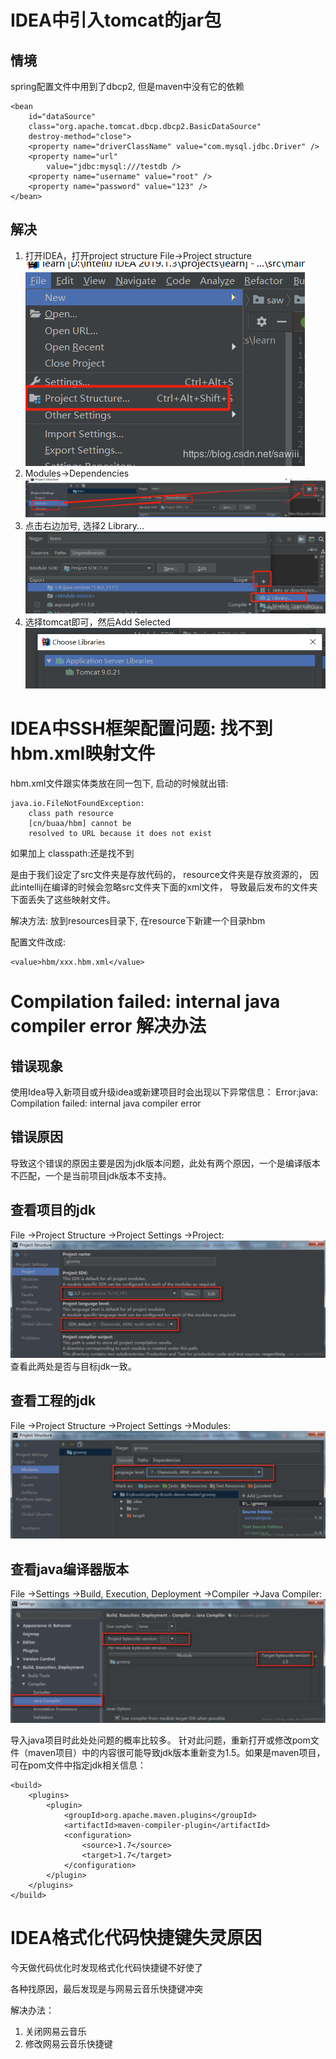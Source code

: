 # IDEA中引入tomcat的jar包

## 情境

spring配置文件中用到了dbcp2, 但是maven中没有它的依赖
```
<bean 
    id="dataSource" 
    class="org.apache.tomcat.dbcp.dbcp2.BasicDataSource"
    destroy-method="close">
    <property name="driverClassName" value="com.mysql.jdbc.Driver" />
    <property name="url"
        value="jdbc:mysql:///testdb />
    <property name="username" value="root" />
    <property name="password" value="123" />
</bean>
```
## 解决

1. 打开IDEA，打开project structure File->Project structure
    ![](img/dbcp1.png)
2. Modules->Dependencies
    ![](img/dbcp2.png)
3. 点击右边加号, 选择2 Library...
    ![](img/dbcp3.png)
4. 选择tomcat即可，然后Add Selected
    ![](img/dbcp4.png)

# IDEA中SSH框架配置问题: 找不到hbm.xml映射文件

hbm.xml文件跟实体类放在同一包下,
启动的时候就出错:
```
java.io.FileNotFoundException: 
    class path resource 
    [cn/buaa/hbm] cannot be 
    resolved to URL because it does not exist
```
如果加上 classpath:还是找不到

是由于我们设定了src文件夹是存放代码的，
resource文件夹是存放资源的，
因此intellij在编译的时候会忽略src文件夹下面的xml文件，
导致最后发布的文件夹下面丢失了这些映射文件。

解决方法: 放到resources目录下,
在resource下新建一个目录hbm

配置文件改成:
```
<value>hbm/xxx.hbm.xml</value>
```

# Compilation failed: internal java compiler error 解决办法

## 错误现象

使用Idea导入新项目或升级idea或新建项目时会出现以下异常信息：
Error:java: Compilation failed: internal java compiler error 

## 错误原因

导致这个错误的原因主要是因为jdk版本问题，此处有两个原因，一个是编译版本不匹配，一个是当前项目jdk版本不支持。

## 查看项目的jdk

File ->Project Structure ->Project Settings ->Project:
![](img/jdk1.jpg)
查看此两处是否与目标jdk一致。

## 查看工程的jdk

File ->Project Structure ->Project Settings ->Modules:
![](img/jdk2.jpg)

## 查看java编译器版本

File ->Settings ->Build, Execution, Deployment ->Compiler ->Java Compiler:
![](img/jdk3.jpg)

导入java项目时此处处问题的概率比较多。
针对此问题，重新打开或修改pom文件（maven项目）中的内容很可能导致jdk版本重新变为1.5。如果是maven项目，可在pom文件中指定jdk相关信息：
```
<build>
    <plugins>
        <plugin>
            <groupId>org.apache.maven.plugins</groupId>
            <artifactId>maven-compiler-plugin</artifactId>
            <configuration>
                <source>1.7</source>
                <target>1.7</target>
            </configuration>
        </plugin>
    </plugins>
</build>
```

# IDEA格式化代码快捷键失灵原因

今天做代码优化时发现格式化代码快捷键不好使了

各种找原因，最后发现是与网易云音乐快捷键冲突

解决办法：
1. 关闭网易云音乐   
2. 修改网易云音乐快捷键
